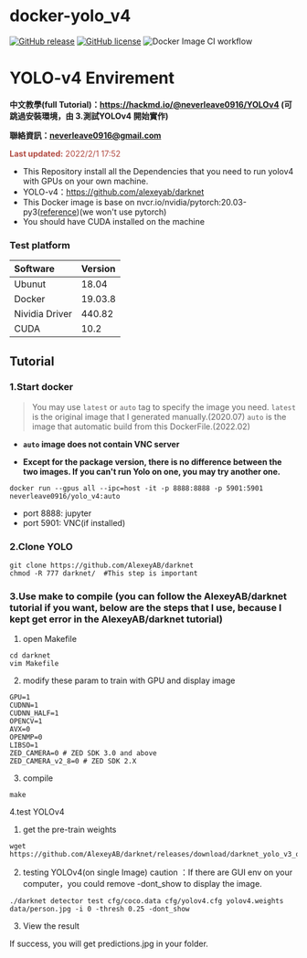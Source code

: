 # docker-yolo_v4
[![GitHub release](https://img.shields.io/github/release/neverleave0916/docker-yolo_v4)](https://github.com/neverleave0916/docker-yolo_v4/releases/latest)
[![GitHub license](https://img.shields.io/github/license/neverleave0916/docker-yolo_v4)](https://github.com/neverleave0916/docker-yolo_v4/blob/main/LICENSE)
![Docker Image CI workflow](https://github.com/neverleave0916/docker-yolo_v4/actions/workflows/docker-image.yml/badge.svg)


# YOLO-v4 Envirement
 
 **中文教學(full Tutorial)：https://hackmd.io/@neverleave0916/YOLOv4 (可跳過安裝環境，由 3.測試YOLOv4 開始實作)**

 **聯絡資訊：<neverleave0916@gmail.com>**

 **<font color="#B24B42">Last updated:**  2022/2/1 17:52</font>

- This Repository install all the Dependencies that you need to run yolov4 with GPUs on your own machine.
- YOLO-v4：https://github.com/alexeyab/darknet
- This Docker image is base on nvcr.io/nvidia/pytorch:20.03-py3([reference](https://ngc.nvidia.com/catalog/containers/nvidia:pytorch))(we won't use pytorch)
- You should have CUDA installed on the machine

### Test platform
|   Software    | Version |
|:--------------|:--------|
|    Ubunut     | 18.04  |
|    Docker     | 19.03.8 |
| Nividia Driver| 440.82 |
|     CUDA      | 10.2   |

## Tutorial
### 1.Start docker
> You may use `latest` or `auto` tag to specify the image you need.
> `latest` is the original image that I generated manually.(2020.07)
> `auto` is the image that automatic build from this DockerFile.(2022.02)

- **`auto` image does not contain VNC server**

- **Except for the package version, there is no difference between the two images. If you can't run Yolo on one, you may try another one.**
```console=
docker run --gpus all --ipc=host -it -p 8888:8888 -p 5901:5901 neverleave0916/yolo_v4:auto
```
- port 8888: jupyter
- port 5901: VNC(if installed)

### 2.Clone YOLO
```console=
git clone https://github.com/AlexeyAB/darknet
chmod -R 777 darknet/  #This step is important
```
### 3.Use make to compile (you can follow the AlexeyAB/darknet tutorial if you want, below are the steps that I use, because I kept get error in the AlexeyAB/darknet tutorial)
1. open Makefile
```console=
cd darknet
vim Makefile
```
2. modify these param to train with GPU and display image
```console=
GPU=1
CUDNN=1
CUDNN_HALF=1
OPENCV=1
AVX=0
OPENMP=0
LIBSO=1
ZED_CAMERA=0 # ZED SDK 3.0 and above
ZED_CAMERA_v2_8=0 # ZED SDK 2.X
```
3. compile
```console=
make
```
4.test YOLOv4
1. get the pre-train weights
```console=
wget https://github.com/AlexeyAB/darknet/releases/download/darknet_yolo_v3_optimal/yolov4.weights
```
2. testing YOLOv4(on single Image)
caution ：If there are GUI env on your computer，you could remove  -dont_show to display the image.
```console=
./darknet detector test cfg/coco.data cfg/yolov4.cfg yolov4.weights data/person.jpg -i 0 -thresh 0.25 -dont_show
```
3. View the result

If success, you will get predictions.jpg in your folder.
